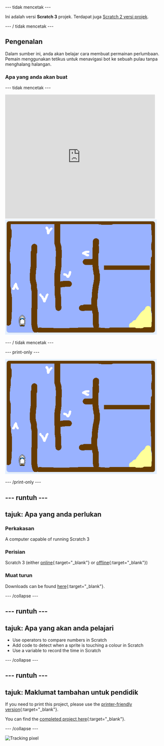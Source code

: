 \--- tidak mencetak \---

Ini adalah versi **Scratch 3** projek. Terdapat juga [Scratch 2 versi projek](https://projects.raspberrypi.org/en/projects/boat-race-scratch2).

\--- / tidak mencetak \---

## Pengenalan

Dalam sumber ini, anda akan belajar cara membuat permainan perlumbaan. Pemain menggunakan tetikus untuk menavigasi bot ke sebuah pulau tanpa menghalang halangan.

### Apa yang anda akan buat

\--- tidak mencetak \---

<div class="scratch-preview">
  <iframe allowtransparency="true" width="485" height="402" src="https://scratch.mit.edu/projects/embed/276662533/?autostart=false" frameborder="0" scrolling="no"></iframe>
  <img src="images/boat_race_demo.png">
</div>

\--- / tidak mencetak \---

\--- print-only \---

![boat race demo](images/boat_race_demo.png)

\--- /print-only \---

## \--- runtuh \---

## tajuk: Apa yang anda perlukan

### Perkakasan

A computer capable of running Scratch 3

### Perisian

Scratch 3 (either [online](https://rpf.io/scratchon){:target="_blank"} or [offline](https://rpf.io/scratchoff){:target="_blank"})

### Muat turun

Downloads can be found [here](http://rpf.io/p/en/boat-race-go){:target="_blank"}.

\--- /collapse \---

## \--- runtuh \---

## tajuk: Apa yang akan anda pelajari

- Use operators to compare numbers in Scratch
- Add code to detect when a sprite is touching a colour in Scratch
- Use a variable to record the time in Scratch

\--- /collapse \---

## \--- runtuh \---

## tajuk: Maklumat tambahan untuk pendidik

If you need to print this project, please use the [printer-friendly version](https://projects.raspberrypi.org/en/projects/boat-race/print){:target="_blank"}.

You can find the [completed project here](http://rpf.io/p/en/boat-race-get){:target="_blank"}.

\--- /collapse \---

![Tracking pixel](https://code.org/api/hour/begin_codeclub_boatrace.png)